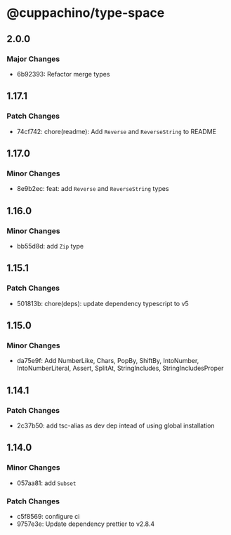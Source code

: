 # @cuppachino/type-space

## 2.0.0

### Major Changes

- 6b92393: Refactor merge types

## 1.17.1

### Patch Changes

- 74cf742: chore(readme): Add `Reverse` and `ReverseString` to README

## 1.17.0

### Minor Changes

- 8e9b2ec: feat: add `Reverse` and `ReverseString` types

## 1.16.0

### Minor Changes

- bb55d8d: add `Zip` type

## 1.15.1

### Patch Changes

- 501813b: chore(deps): update dependency typescript to v5

## 1.15.0

### Minor Changes

- da75e9f: Add NumberLike, Chars, PopBy, ShiftBy, IntoNumber, IntoNumberLiteral, Assert, SplitAt, StringIncludes, StringIncludesProper

## 1.14.1

### Patch Changes

- 2c37b50: add tsc-alias as dev dep intead of using global installation

## 1.14.0

### Minor Changes

- 057aa81: add `Subset`

### Patch Changes

- c5f8569: configure ci
- 9757e3e: Update dependency prettier to v2.8.4
